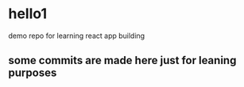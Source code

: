 # hello1
demo repo for learning react app building

## some commits are made here just for leaning purposes
